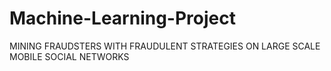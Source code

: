 # Machine-Learning-Project
MINING FRAUDSTERS WITH FRAUDULENT STRATEGIES ON LARGE SCALE MOBILE SOCIAL NETWORKS
